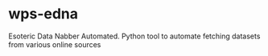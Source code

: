 # wps-edna
Esoteric Data Nabber Automated. Python tool to automate fetching datasets from various online sources
